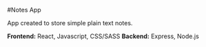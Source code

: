 #Notes App

App created to store simple plain text notes.

**Frontend:** React, Javascript, CSS/SASS
**Backend:** Express, Node.js